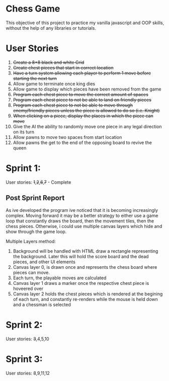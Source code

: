 # Chess Game

This objective of this project to practice my vanilla javascript and OOP skills, without the help of any libraries or tutorials.

# User Stories
1. ~~Create a 8*8 black and white Grid~~
2. ~~Create chest pieces that start in correct location~~
3. ~~Have a turn system allowing each player to perform 1 move before starting the next turn~~
4. Allow game to terminate once king dies
5. Allow game to display which pieces have been removed from the game
6. ~~Program each chest piece to move the correct amount of spaces~~
7. ~~Program each chest piece to not be able to land on friendly pieces~~
8. ~~Program each chest piece to not be able to move through enemy/friendly pieces unless the piece is allowed to do so (i.e. Knight)~~
9. ~~When clicking on a piece, display the places in which the piece can move~~
10. Give the AI the ability to randomly move one piece in any legal direction on its turn
11. Allow pawns to move two spaces from start location
12. Allow pawns the get to the end of the opposing board to revive the queen


# Sprint 1:
  User stories: ~~1~~,~~2~~,~~6~~,~~7~~ - Complete
  ## Post Sprint Report
  As ive developed the program ive noticed that it is becoming increasingly complex. Moving forward it may be a better strategy to either use a game loop that constantly draws the board, then the movement tiles, then the chess pieces. Otherwise, i could use multiple canvas layers which hide and show through the game loop.

  Multiple Layers method:
  1. Background will be handled with HTML draw a rectangle representing the background. Later this will hold the score board and the dead pieces, and other UI elements
  2. Canvas layer 0, is drawn once and represents the chess board where pieces can move.
  3. Each turn, the playable moves are calculated
  4. Canvas layer 1 draws a marker once the respective chest piece is hoveered over
  5. Canvas layer 2 holds the chest pieces which is rendered at the begining of each turn, and constantly re-renders while the mouse is held down and a chessman is selected


# Sprint 2:
  User stories: ~~3~~,4,5,10
# Sprint 3:
  User stories: 8,9,11,12

